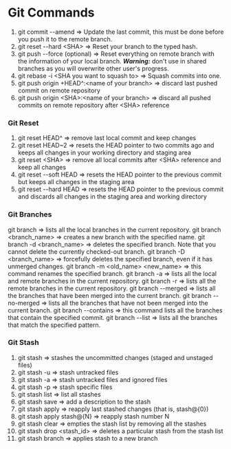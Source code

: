 # Git Commands

01. git commit --amend => Update the last commit, this must be done before you push it to the remote branch.
02. git reset --hard \<SHA> => Reset your branch to the typed hash.
03. git push --force (optional) => Reset everything on remote branch with the information of your local branch. ***Warning:*** don't use in shared branches as you will overwrite other user's progress.
04. git rebase -i \<SHA you want to squash to> => Squash commits into one.
05. git push origin +HEAD^:\<name of your branch> => discard last pushed commit on remote repository
06. git push origin \<SHA>:\<name of your branch> => discard all pushed commits on remote repository after \<SHA> reference

### Git Reset

01. git reset HEAD^ => remove last local commit and keep changes
02. git reset HEAD~2 => resets the HEAD pointer to two commits ago and keeps all changes in your working directory and staging area
03. git reset \<SHA> => remove all local commits after \<SHA> reference and keep all changes
04. git reset --soft HEAD => resets the HEAD pointer to the previous commit but keeps all changes in the staging area
05. git reset --hard HEAD => resets the HEAD pointer to the previous commit and discards all changes in the staging area and working directory

### Git Branches

git branch => lists all the local branches in the current repository.
git branch <branch_name> => creates a new branch with the specified name.
git branch -d <branch_name> => deletes the specified branch. Note that you cannot delete the currently checked-out branch.
git branch -D <branch_name> => forcefully deletes the specified branch, even if it has unmerged changes.
git branch -m <old_name> <new_name> => this command renames the specified branch.
git branch -a => lists all the local and remote branches in the current repository.
git branch -r => lists all the remote branches in the current repository.
git branch --merged => lists all the branches that have been merged into the current branch.
git branch --no-merged => lists all the branches that have not been merged into the current branch.
git branch --contains <commit> => this command lists all the branches that contain the specified commit.
git branch --list <pattern> => lists all the branches that match the specified pattern.

### Git Stash

01. git stash => stashes the uncommitted changes (staged and unstaged files)
02. git stash -u => stash untracked files
03. git stash -a => stash untracked files and ignored files
04. git stash -p => stash specific files
05. git stash list => list all stashes
06. git stash save <description> => add a description to the stash
07. git stash apply => reapply last stashed changes (that is, stash@{0})
08. git stash apply stash@{N} => reapply stash number N
09. git stash clear => empties the stash list by removing all the stashes
10. git stash drop <stash_id> => deletes a particular stash from the stash list
11. git stash branch <name of your branch> => applies stash to a new branch
